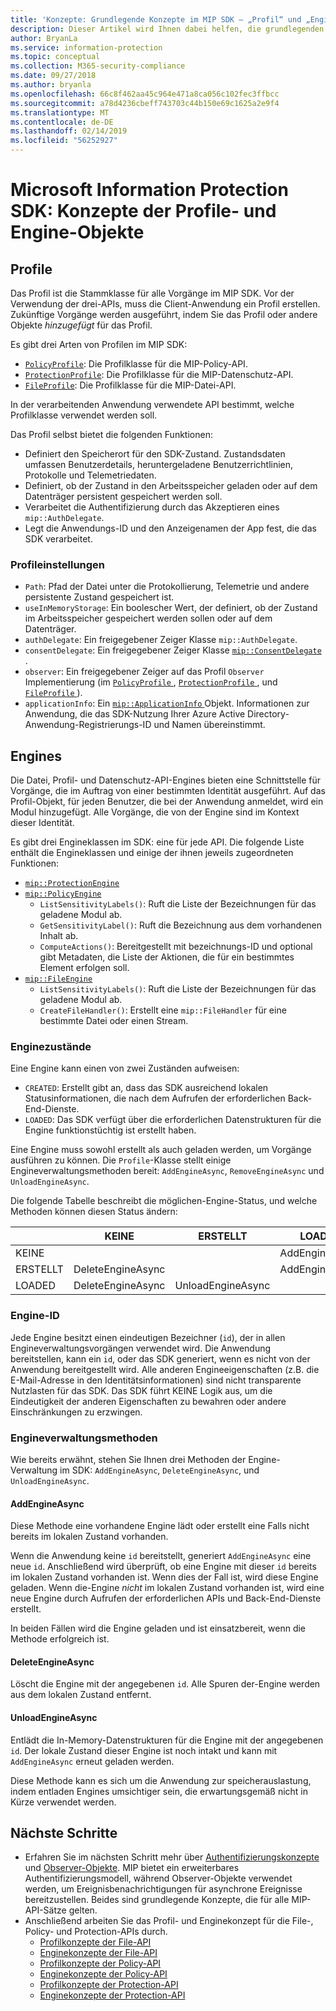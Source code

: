 ```yaml
---
title: 'Konzepte: Grundlegende Konzepte im MIP SDK – „Profil“ und „Engine“'
description: Dieser Artikel wird Ihnen dabei helfen, die grundlegenden SDK-Konzepte „Profil“ und „Engine“ zu verstehen, die während der Anwendungsinitialisierung erstellt werden.
author: BryanLa
ms.service: information-protection
ms.topic: conceptual
ms.collection: M365-security-compliance
ms.date: 09/27/2018
ms.author: bryanla
ms.openlocfilehash: 66c8f462aa45c964e471a8ca056c102fec3ffbcc
ms.sourcegitcommit: a78d4236cbeff743703c44b150e69c1625a2e9f4
ms.translationtype: MT
ms.contentlocale: de-DE
ms.lasthandoff: 02/14/2019
ms.locfileid: "56252927"
---
```

# <a name="microsoft-information-protection-sdk---profile-and-engine-object-concepts"></a>Microsoft Information Protection SDK: Konzepte der Profile- und Engine-Objekte

## <a name="profiles"></a>Profile

Das Profil ist die Stammklasse für alle Vorgänge im MIP SDK. Vor der Verwendung der drei-APIs, muss die Client-Anwendung ein Profil erstellen. Zukünftige Vorgänge werden ausgeführt, indem Sie das Profil oder andere Objekte *hinzugefügt* für das Profil.

Es gibt drei Arten von Profilen im MIP SDK:

- [`PolicyProfile`](reference/class_mip_policyprofile.md): Die Profilklasse für die MIP-Policy-API.
- [`ProtectionProfile`](reference/class_mip_protectionprofile.md): Die Profilklasse für die MIP-Datenschutz-API.
- [`FileProfile`](reference/class_mip_fileprofile.md): Die Profilklasse für die MIP-Datei-API.

In der verarbeitenden Anwendung verwendete API bestimmt, welche Profilklasse verwendet werden soll.

Das Profil selbst bietet die folgenden Funktionen:

- Definiert den Speicherort für den SDK-Zustand. Zustandsdaten umfassen Benutzerdetails, heruntergeladene Benutzerrichtlinien, Protokolle und Telemetriedaten.
- Definiert, ob der Zustand in den Arbeitsspeicher geladen oder auf dem Datenträger persistent gespeichert werden soll.
- Verarbeitet die Authentifizierung durch das Akzeptieren eines `mip::AuthDelegate`.
- Legt die Anwendungs-ID und den Anzeigenamen der App fest, die das SDK verarbeitet.

### <a name="profile-settings"></a>Profileinstellungen

- `Path`: Pfad der Datei unter die Protokollierung, Telemetrie und andere persistente Zustand gespeichert ist.
- `useInMemoryStorage`: Ein boolescher Wert, der definiert, ob der Zustand im Arbeitsspeicher gespeichert werden sollen oder auf dem Datenträger.
- `authDelegate`: Ein freigegebener Zeiger Klasse `mip::AuthDelegate`. 
- `consentDelegate`: Ein freigegebener Zeiger Klasse [ `mip::ConsentDelegate` ](reference/class_mip_consentdelegate.md). 
- `observer`: Ein freigegebener Zeiger auf das Profil `Observer` Implementierung (im [ `PolicyProfile` ](reference/class_mip_policyprofile_observer.md), [ `ProtectionProfile` ](reference/class_mip_protectionprofile_observer.md), und [ `FileProfile` ](reference/class_mip_fileprofile_observer.md)).
- `applicationInfo`: Ein [ `mip::ApplicationInfo` ](reference/mip-enums-and-structs.md#structures) Objekt. Informationen zur Anwendung, die das SDK-Nutzung Ihrer Azure Active Directory-Anwendung-Registrierungs-ID und Namen übereinstimmt.

## <a name="engines"></a>Engines

Die Datei, Profil- und Datenschutz-API-Engines bieten eine Schnittstelle für Vorgänge, die im Auftrag von einer bestimmten Identität ausgeführt. Auf das Profil-Objekt, für jeden Benutzer, die bei der Anwendung anmeldet, wird ein Modul hinzugefügt. Alle Vorgänge, die von der Engine sind im Kontext dieser Identität.

Es gibt drei Engineklassen im SDK: eine für jede API. Die folgende Liste enthält die Engineklassen und einige der ihnen jeweils zugeordneten Funktionen:

- [`mip::ProtectionEngine`](reference/class_mip_protectionengine.md)
- [`mip::PolicyEngine`](reference/class_mip_policyengine.md)
  - `ListSensitivityLabels()`: Ruft die Liste der Bezeichnungen für das geladene Modul ab.
  - `GetSensitivityLabel()`: Ruft die Bezeichnung aus dem vorhandenen Inhalt ab.
  - `ComputeActions()`: Bereitgestellt mit bezeichnungs-ID und optional gibt Metadaten, die Liste der Aktionen, die für ein bestimmtes Element erfolgen soll.
- [`mip::FileEngine`](reference/class_mip_fileengine.md)
  - `ListSensitivityLabels()`: Ruft die Liste der Bezeichnungen für das geladene Modul ab.
  - `CreateFileHandler()`: Erstellt eine `mip::FileHandler` für eine bestimmte Datei oder einen Stream.

### <a name="engine-states"></a>Enginezustände

Eine Engine kann einen von zwei Zuständen aufweisen:

- `CREATED`: Erstellt gibt an, dass das SDK ausreichend lokalen Statusinformationen, die nach dem Aufrufen der erforderlichen Back-End-Dienste.
- `LOADED`: Das SDK verfügt über die erforderlichen Datenstrukturen für die Engine funktionstüchtig ist erstellt haben.

Eine Engine muss sowohl erstellt als auch geladen werden, um Vorgänge ausführen zu können. Die `Profile`-Klasse stellt einige Engineverwaltungsmethoden bereit: `AddEngineAsync`, `RemoveEngineAsync` und `UnloadEngineAsync`.

Die folgende Tabelle beschreibt die möglichen-Engine-Status, und welche Methoden können diesen Status ändern:

|         | KEINE              | ERSTELLT           | LOADED         |
|---------|-------------------|-------------------|----------------|
| KEINE    |                   |                   | AddEngineAsync |
| ERSTELLT | DeleteEngineAsync |                   | AddEngineAsync |
| LOADED  | DeleteEngineAsync | UnloadEngineAsync |                |

### <a name="engine-id"></a>Engine-ID

Jede Engine besitzt einen eindeutigen Bezeichner (`id`), der in allen Engineverwaltungsvorgängen verwendet wird. Die Anwendung bereitstellen, kann ein `id`, oder das SDK generiert, wenn es nicht von der Anwendung bereitgestellt wird. Alle anderen Engineeigenschaften (z.B. die E-Mail-Adresse in den Identitätsinformationen) sind nicht transparente Nutzlasten für das SDK. Das SDK führt KEINE Logik aus, um die Eindeutigkeit der anderen Eigenschaften zu bewahren oder andere Einschränkungen zu erzwingen.

### <a name="engine-management-methods"></a>Engineverwaltungsmethoden

Wie bereits erwähnt, stehen Sie Ihnen drei Methoden der Engine-Verwaltung im SDK: `AddEngineAsync`, `DeleteEngineAsync`, und `UnloadEngineAsync`.

#### <a name="addengineasync"></a>AddEngineAsync

Diese Methode eine vorhandene Engine lädt oder erstellt eine Falls nicht bereits im lokalen Zustand vorhanden.

Wenn die Anwendung keine `id` bereitstellt, generiert `AddEngineAsync` eine neue `id`. Anschließend wird überprüft, ob eine Engine mit dieser `id` bereits im lokalen Zustand vorhanden ist. Wenn dies der Fall ist, wird diese Engine geladen. Wenn die-Engine *nicht* im lokalen Zustand vorhanden ist, wird eine neue Engine durch Aufrufen der erforderlichen APIs und Back-End-Dienste erstellt.

In beiden Fällen wird die Engine geladen und ist einsatzbereit, wenn die Methode erfolgreich ist.

#### <a name="deleteengineasync"></a>DeleteEngineAsync

Löscht die Engine mit der angegebenen `id`. Alle Spuren der-Engine werden aus dem lokalen Zustand entfernt.

#### <a name="unloadengineasync"></a>UnloadEngineAsync

Entlädt die In-Memory-Datenstrukturen für die Engine mit der angegebenen `id`. Der lokale Zustand dieser Engine ist noch intakt und kann mit `AddEngineAsync` erneut geladen werden.

Diese Methode kann es sich um die Anwendung zur speicherauslastung, indem entladen Engines umsichtiger sein, die erwartungsgemäß nicht in Kürze verwendet werden.

## <a name="next-steps"></a>Nächste Schritte

- Erfahren Sie im nächsten Schritt mehr über [Authentifizierungskonzepte](concept-authentication-cpp.md) und [Observer-Objekte](concept-async-observers.md). MIP bietet ein erweiterbares Authentifizierungsmodell, während Observer-Objekte verwendet werden, um Ereignisbenachrichtigungen für asynchrone Ereignisse bereitzustellen. Beides sind grundlegende Konzepte, die für alle MIP-API-Sätze gelten.
- Anschließend arbeiten Sie das Profil- und Enginekonzept für die File-, Policy- und Protection-APIs durch.
  - [Profilkonzepte der File-API](concept-profile-engine-file-profile-cpp.md)
  - [Enginekonzepte der File-API](concept-profile-engine-file-engine-cpp.md)
  - [Profilkonzepte der Policy-API](concept-profile-engine-file-profile-cpp.md)
  - [Enginekonzepte der Policy-API](concept-profile-engine-file-engine-cpp.md)
  - [Profilkonzepte der Protection-API](concept-profile-engine-file-profile-cpp.md)
  - [Enginekonzepte der Protection-API](concept-profile-engine-file-engine-cpp.md)  
